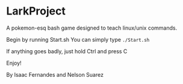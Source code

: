 # LarkProject

A pokemon-esq bash game designed to teach linux/unix commands.

Begin by running Start.sh
You can simply type `./Start.sh`

If anything goes badly, just hold Ctrl and press C

Enjoy!

By Isaac Fernandes and Nelson Suarez
